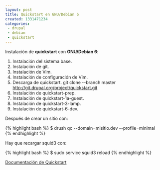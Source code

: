 ```yaml
---
layout: post
title: Quickstart en GNU/Debian 6
created: 1331471234
categories:
 - drupal
 - debian
 - quickstart
---
```

Instalación de **quickstart** con **GNU/Debian 6**:

1. Instalación del sistema base.
2. Instalación de git.
3. Instalación de Vim.
4. Instalación de configuración de Vim.
5. Descarga de quickstart.
git clone --branch master http://git.drupal.org/project/quickstart.git
6. Instalación de quickstart-prep.
7. Instalación de quickstart-1a-guest.
8. Instalación de quickstart-3-lamp.
9. Instalación de quickstart-6-dev.

Después de crear un sitio con:

{% highlight bash %}
    $ drush qc --domain=misitio.dev --profile=minimal
{% endhighlight %}

Hay que recargar squid3 con:

{% highlight bash %}
    $ sudo service squid3 reload
{% endhighlight %}

[Documentación de Quickstart][drupal]

[drupal]: http://drupal.org/node/788080
